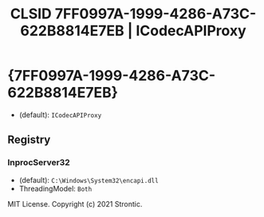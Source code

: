 ﻿---
title: "CLSID 7FF0997A-1999-4286-A73C-622B8814E7EB | ICodecAPIProxy"
excerpt: What is COM-Object CLSID 7FF0997A-1999-4286-A73C-622B8814E7EB?
---

# {7FF0997A-1999-4286-A73C-622B8814E7EB}

* (default): `ICodecAPIProxy`

## Registry


### InprocServer32

* (default): `C:\Windows\System32\encapi.dll`
* ThreadingModel: `Both`

MIT License. Copyright (c) 2021 Strontic.


